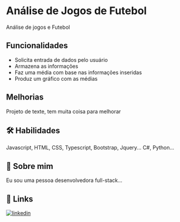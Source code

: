 
# Análise de Jogos de Futebol

Análise de jogos e Futebol





## Funcionalidades

- Solicita entrada de dados pelo usuário
- Armazena as informações
- Faz uma média com base nas informações inseridas
- Produz um gráfico com as médias
## Melhorias

Projeto de texte, tem muita coisa para melhorar


## 🛠 Habilidades
Javascript, HTML, CSS, Typescript, Bootstrap, Jquery...
C#, Python...


## 🚀 Sobre mim
Eu sou uma pessoa desenvolvedora full-stack...


## 🔗 Links

[![linkedin](https://img.shields.io/badge/linkedin-0A66C2?style=for-the-badge&logo=linkedin&logoColor=white)](https://www.linkedin.com/in/rodrigopresidati/)


